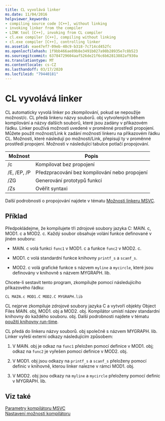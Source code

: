 ```yaml
---
title: CL vyvolává linker
ms.date: 11/04/2016
helpviewer_keywords:
- compiling source code [C++], without linking
- invoking linker from the compiler
- LINK tool [C++], invoking from CL compiler
- cl.exe compiler [C++], compiling without linking
- cl.exe compiler [C++], controlling linker
ms.assetid: eae47ef7-09eb-40c9-b318-7c714cd452fc
ms.openlocfilehash: 1f9bb466ae89b8e3491b027a98b28935e7c8b523
ms.sourcegitcommit: 63784729604aaf526de21f6c6b62813882af930a
ms.translationtype: MT
ms.contentlocale: cs-CZ
ms.lasthandoff: 03/17/2020
ms.locfileid: "79440181"
---
```

# <a name="cl-invokes-the-linker"></a>CL vyvolává linker

CL automaticky vyvolá linker po zkompilování, pokud se nepoužije možnost/c. CL předá linkeru názvy souborů. obj vytvořených během kompilování a názvy dalších souborů, které jsou zadány v příkazovém řádku. Linker používá možnosti uvedené v proměnné prostředí propojení. Můžete použít možnost/Link k zadání možností linkeru na příkazovém řádku CL. Možnosti, které následují po možnosti/Link, přepisují ty v proměnné prostředí propojení. Možnosti v následující tabulce potlačí propojování.

|Možnost|Popis|
|------------|-----------------|
|/c|Kompilovat bez propojení|
|/E, /EP, /P|Předzpracování bez kompilování nebo propojení|
|/ZG|Generování prototypů funkcí|
|/Zs|Ověřit syntaxi|

Další podrobnosti o propojování najdete v tématu [Možnosti linkeru MSVC](linker-options.md).

## <a name="example"></a>Příklad

Předpokládejme, že kompilujete tři zdrojové soubory jazyka C: MAIN. c, MOD1. c a MOD2. c. Každý soubor obsahuje volání funkce definované v jiném souboru:

- MAIN. c volá funkci `func1` v MOD1. c a funkce `func2` v MOD2. c.

- MOD1. c volá standardní funkce knihovny `printf_s` a `scanf_s`.

- MOD2. c volá grafické funkce s názvem `myline` a `mycircle`, které jsou definovány v knihovně s názvem MYGRAPH. lib.

Chcete-li sestavit tento program, zkompilujte pomocí následujícího příkazového řádku:

```
CL MAIN.c MOD1.C MOD2.C MYGRAPH.lib
```

CL nejprve zkompiluje zdrojové soubory jazyka C a vytvoří objekty Object Files MAIN. obj, MOD1. obj a MOD2. obj. Kompilátor umístí název standardní knihovny do každého souboru. obj. Další podrobnosti najdete v tématu [použití knihovny run-time](md-mt-ld-use-run-time-library.md).

CL předá do linkeru názvy souborů. obj společně s názvem MYGRAPH. lib. Linker vyřeší externí odkazy následujícím způsobem:

1. V MAIN. obj je odkaz na `func1` přeložen pomocí definice v MOD1. obj; odkaz na `func2` je vyřešen pomocí definice v MOD2. obj.

1. V MOD1. obj jsou odkazy na `printf_s` a `scanf_s` přeloženy pomocí definic v knihovně, kterou linker nalezne v rámci MOD1. obj.

1. V MOD2. obj jsou odkazy na `myline` a `mycircle` přeloženy pomocí definic v MYGRAPH. lib.

## <a name="see-also"></a>Viz také

[Parametry kompilátoru MSVC](compiler-options.md)<br/>
[Nastavení možností kompilátoru](compiler-command-line-syntax.md)
